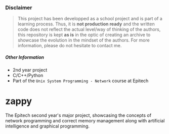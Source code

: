 ### Disclaimer
> This project has been developped as a school project and is part of a learning process. Thus, it is __not production ready__ and the written code does not reflect the actual level/way of thinking of the authors, this repository is kept __as is__ in the optic of creating an archive to showcase the evolution in the mindset of the authors. For more information, please do not hesitate to contact me.

##### Other Information
- 2nd year project
- C/C++/Python
- Part of the `Unix System Programming - Network` course at Epitech

# zappy
The Epitech second year's major project, showcasing the concepts of network programming and correct memory management along with artificial intelligence and graphical programming.
